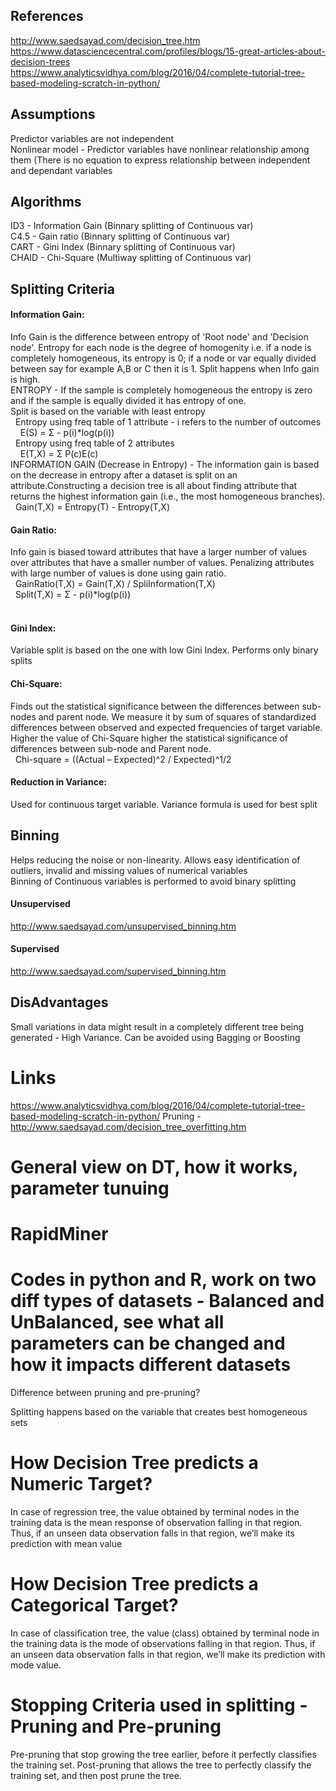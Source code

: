 ## References
http://www.saedsayad.com/decision_tree.htm
https://www.datasciencecentral.com/profiles/blogs/15-great-articles-about-decision-trees <br/>
https://www.analyticsvidhya.com/blog/2016/04/complete-tutorial-tree-based-modeling-scratch-in-python/ <br/>

## Assumptions
Predictor variables are not independent <br/>
Nonlinear model - Predictor variables have nonlinear relationship among them (There is no equation to express relationship between independent and dependant variables <br/>

## Algorithms
ID3 - Information Gain (Binnary splitting of Continuous var) <br/>
C4.5 - Gain ratio (Binnary splitting of Continuous var) <br/>
CART - Gini Index (Binnary splitting of Continuous var) <br/>
CHAID - Chi-Square (Multiway splitting of Continuous var) <br/>

## Splitting Criteria
#### Information Gain:
Info Gain is the difference between entropy of 'Root node' and 'Decision node'. Entropy for each node is the degree 
of homogenity i.e. if a node  is completely homogeneous, its entropy is 0; if a node or var equally divided between say for example 
A,B or C then it is 1. Split happens when Info gain is high. <br/>
ENTROPY -  If the sample is completely homogeneous the entropy is zero and if the sample is equally divided it has entropy of one. <br/>
Split is based on the variable with least entropy <br/>
&nbsp; Entropy using freq table of 1 attribute - i refers to the number of outcomes <br/>
&nbsp; &nbsp; E(S) = Σ - p(i)*log(p(i)) <br/>
&nbsp; Entropy using freq table of 2 attributes   <br/>
&nbsp; &nbsp; E(T,X) = Σ P(c)E(c) <br/>
INFORMATION GAIN (Decrease in Entropy) - The information gain is based on the decrease in entropy after a dataset is split on an attribute.Constructing a decision tree is all about finding attribute that returns the highest information gain (i.e., the most homogeneous branches). <br/>
&nbsp; Gain(T,X) = Entropy(T) - Entropy(T,X) <br/>
#### Gain Ratio:
Info gain is biased toward attributes that have a larger number of values over attributes that have a smaller number of values. Penalizing attributes with large number of values is done using gain ratio.  <br/>
&nbsp; GainRatio(T,X) = Gain(T,X) / SpliInformation(T,X)  <br/>
&nbsp; Split(T,X) = Σ - p(i)*log(p(i))<br/>  <br/>
#### Gini Index:
Variable split is based on the one with low Gini Index. Performs only binary splits  <br/>
#### Chi-Square:
Finds out the statistical significance between the differences between sub-nodes and parent node. We measure it by sum of squares of standardized differences between observed and expected frequencies of target variable. Higher the value of Chi-Square higher the statistical significance of differences between sub-node and Parent node.  <br/>
&nbsp; Chi-square = ((Actual – Expected)^2 / Expected)^1/2  <br/>
#### Reduction in Variance:
Used for continuous target variable. Variance formula is used for best split
  
## Binning
Helps reducing the noise or non-linearity. Allows easy identification of outliers, invalid and missing values of numerical variables <br/>
Binning of Continuous variables is performed to avoid binary splitting <br/>
#### Unsupervised
http://www.saedsayad.com/unsupervised_binning.htm
#### Supervised
http://www.saedsayad.com/supervised_binning.htm



## DisAdvantages
Small variations in data might result in a completely different tree being generated - High Variance. Can be avoided using Bagging or 
Boosting <br/>


# Links
https://www.analyticsvidhya.com/blog/2016/04/complete-tutorial-tree-based-modeling-scratch-in-python/
Pruning - http://www.saedsayad.com/decision_tree_overfitting.htm

# General view on DT, how it works, parameter tunuing
# RapidMiner
# Codes in python and R, work on two diff types of datasets - Balanced and UnBalanced, see what all parameters can be changed and how it impacts different datasets

Difference between pruning and pre-pruning?

Splitting happens based on the variable that creates best homogeneous sets

# How Decision Tree predicts a Numeric Target?
In case of regression tree, the value obtained by terminal nodes in the training data is the mean response of observation falling in that
region. Thus, if an unseen data observation falls in that region, we’ll make its prediction with mean value

# How Decision Tree predicts a Categorical Target?
In case of classification tree, the value (class) obtained by terminal node in the training data is the mode of observations falling 
in that region. Thus, if an unseen data observation falls in that region, we’ll make its prediction with mode value.

# Stopping Criteria used in splitting - Pruning and Pre-pruning
Pre-pruning that stop growing the tree earlier, before it perfectly classifies the training set.
Post-pruning that allows the tree to perfectly classify the training set, and then post prune the tree. 





